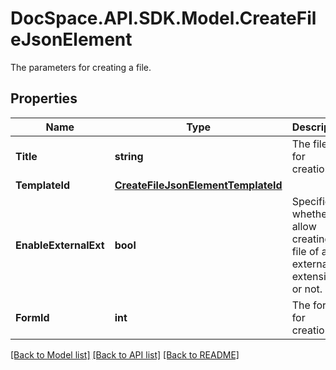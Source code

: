 # DocSpace.API.SDK.Model.CreateFileJsonElement
The parameters for creating a file.

## Properties

Name | Type | Description | Notes
------------ | ------------- | ------------- | -------------
**Title** | **string** | The file title for creation. | 
**TemplateId** | [**CreateFileJsonElementTemplateId**](CreateFileJsonElementTemplateId.md) |  | [optional] 
**EnableExternalExt** | **bool** | Specifies whether to allow creating a file of an external extension or not. | [optional] 
**FormId** | **int** | The form ID for creation. | [optional] 

[[Back to Model list]](../README.md#documentation-for-models) [[Back to API list]](../README.md#documentation-for-api-endpoints) [[Back to README]](../README.md)


